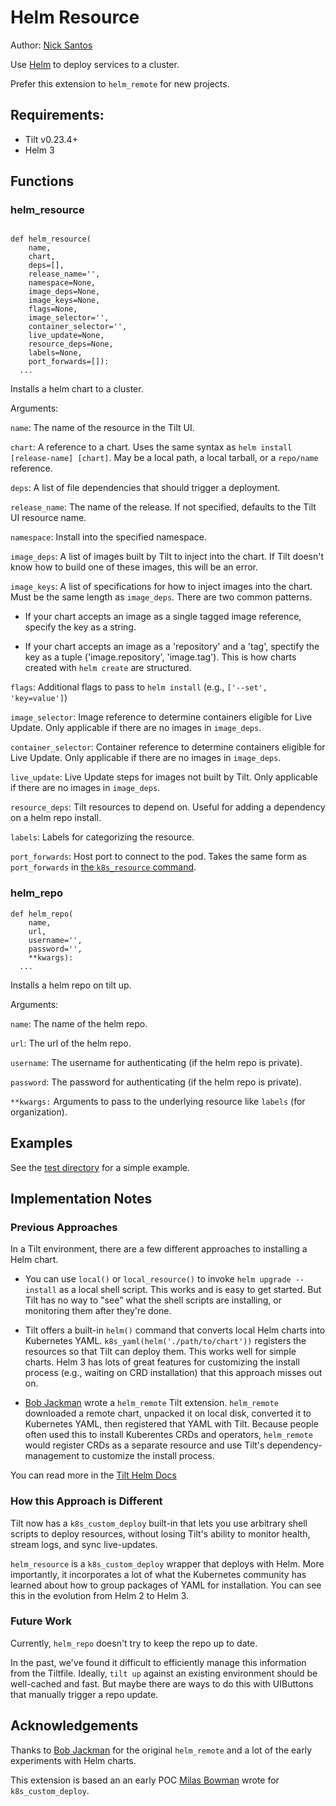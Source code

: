 # Helm Resource

Author: [Nick Santos](https://github.com/nicks)

Use [Helm](https://helm.io/) to deploy services to a cluster.

Prefer this extension to `helm_remote` for new projects.

## Requirements:

- Tilt v0.23.4+
- Helm 3

## Functions

### helm_resource

```

def helm_resource(
    name,
    chart,
    deps=[],
    release_name='',
    namespace=None,
    image_deps=None,
    image_keys=None,
    flags=None,
    image_selector='',
    container_selector='',
    live_update=None,
    resource_deps=None,
    labels=None,
    port_forwards=[]):
  ...
```

Installs a helm chart to a cluster.

Arguments:

`name`: The name of the resource in the Tilt UI.

`chart`: A reference to a chart. Uses the same syntax as `helm install
[release-name] [chart]`. May be a local path, a local tarball, or a `repo/name`
reference.

`deps`: A list of file dependencies that should trigger a deployment.

`release_name`: The name of the release. If not specified, defaults to the Tilt UI resource name.

`namespace`: Install into the specified namespace.

`image_deps`: A list of images built by Tilt to inject into the chart. If Tilt doesn't know
how to build one of these images, this will be an error.

`image_keys`: A list of specifications for how to inject images into the
chart. Must be the same length as `image_deps`.  There are two common patterns.

- If your chart accepts an image as a single tagged image reference, specify the key as a string.

- If your chart accepts an image as a 'repository' and a 'tag', spectify the key
  as a tuple ('image.repository', 'image.tag'). This is how charts created with
  `helm create` are structured.

`flags`: Additional flags to pass to `helm install` (e.g., `['--set', 'key=value']`)

`image_selector`: Image reference to determine containers eligible for Live Update.
  Only applicable if there are no images in `image_deps`.
  
`container_selector`: Container reference to determine containers eligible for Live Update.
  Only applicable if there are no images in `image_deps`.
  
`live_update`: Live Update steps for images not built by Tilt.
  Only applicable if there are no images in `image_deps`.

`resource_deps`: Tilt resources to depend on. Useful for adding a dependency on a helm repo install.

`labels`: Labels for categorizing the resource.

`port_forwards`: Host port to connect to the pod. Takes the same form as `port_forwards` in [the `k8s_resource` command](https://docs.tilt.dev/api.html#api.k8s_resource).

### helm_repo

```
def helm_repo(
    name,
    url,
    username='',
    password='',
    **kwargs):
  ...
```

Installs a helm repo on tilt up.

Arguments:

`name`: The name of the helm repo.

`url`: The url of the helm repo.

`username`: The username for authenticating (if the helm repo is private).

`password`: The password for authenticating (if the helm repo is private).

`**kwargs:` Arguments to pass to the underlying resource like `labels` (for organization).

## Examples

See the [test directory](./test/Tiltfile) for a simple example.

## Implementation Notes

### Previous Approaches

In a Tilt environment, there are a few different approaches to installing a Helm chart.

- You can use `local()` or `local_resource()` to invoke `helm upgrade
  --install` as a local shell script.  This works and is easy to get
  started. But Tilt has no way to "see" what the shell scripts are installing,
  or monitoring them after they're done.
  
- Tilt offers a built-in `helm()` command that converts local Helm charts into
  Kubernetes YAML. `k8s_yaml(helm('./path/to/chart'))` registers the resources
  so that Tilt can deploy them. This works well for simple charts. Helm 3 has
  lots of great features for customizing the install process (e.g., waiting on
  CRD installation) that this approach misses out on.
  
- [Bob Jackman](https://github.com/kogi) wrote a `helm_remote` Tilt extension.
  `helm_remote` downloaded a remote chart, unpacked it on local disk, converted 
  it to Kubernetes YAML, then registered that YAML with Tilt. Because
  people often used this to install Kuberentes CRDs and operators,
  `helm_remote` would register CRDs as a separate resource and use
  Tilt's dependency-management to customize the install process.
  
You can read more in the [Tilt Helm Docs](https://docs.tilt.dev/helm.html)
  
### How this Approach is Different

Tilt now has a `k8s_custom_deploy` built-in that lets you use arbitrary shell
scripts to deploy resources, without losing Tilt's ability to monitor health,
stream logs, and sync live-updates.

`helm_resource` is a `k8s_custom_deploy` wrapper that deploys with Helm.  More
importantly, it incorporates a lot of what the Kubernetes community has learned
about how to group packages of YAML for installation. You can see this in the
evolution from Helm 2 to Helm 3.

### Future Work

Currently, `helm_repo` doesn't try to keep the repo up to date.

In the past, we've found it difficult to efficiently manage this information
from the Tiltfile. Ideally, `tilt up` against an existing environment should be
well-cached and fast. But maybe there are ways to do this with UIButtons that
manually trigger a repo update.

## Acknowledgements

Thanks to [Bob Jackman](https://github.com/kogi) for the original `helm_remote`
and a lot of the early experiments with Helm charts.

This extension is based an an early POC [Milas Bowman](https://github.com/milas)
wrote for `k8s_custom_deploy`.
